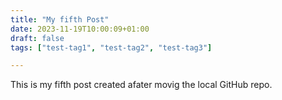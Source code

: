```yaml
---
title: "My fifth Post"
date: 2023-11-19T10:00:09+01:00
draft: false
tags: ["test-tag1", "test-tag2", "test-tag3"] 

---
```

This is my fifth post created afater movig the local GitHub repo.